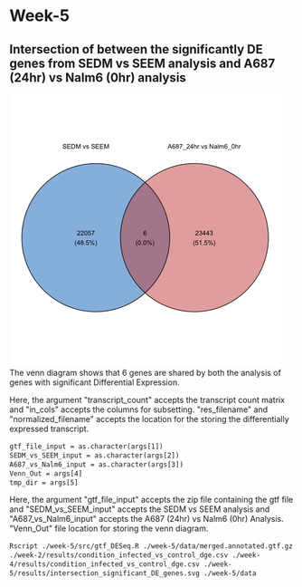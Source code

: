 # Week-5
## Intersection of between the significantly DE genes from SEDM vs SEEM analysis and A687 (24hr) vs Nalm6 (0hr) analysis
<img src="https://github.com/Divya-Naga/Girirajan-Lab/blob/main/week-5/results/intersection_significant_DE_genes.png">
The venn diagram shows that 6 genes are shared by both the analysis of genes with significant Differential Expression.

Here, the argument "transcript_count" accepts the transcript count matrix and "in_cols" accepts the columns for subsetting. "res_filename" and "normalized_filename" accepts the location for the storing the differentially expressed transcript.

```
gtf_file_input = as.character(args[1])
SEDM_vs_SEEM_input = as.character(args[2])
A687_vs_Nalm6_input = as.character(args[3])
Venn_Out = args[4]
tmp_dir = args[5]
```

Here, the argument "gtf_file_input" accepts the zip file containing the gtf file and "SEDM_vs_SEEM_input" accepts the SEDM vs SEEM analysis and "A687_vs_Nalm6_input" accepts the A687 (24hr) vs Nalm6 (0hr) Analysis. "Venn_Out" file location for storing the venn diagram.
```
Rscript ./week-5/src/gtf_DESeq.R ./week-5/data/merged.annotated.gtf.gz ./week-2/results/condition_infected_vs_control_dge.csv ./week-4/results/condition_infected_vs_control_dge.csv ./week-5/results/intersection_significant_DE_genes.svg ./week-5/data
```
